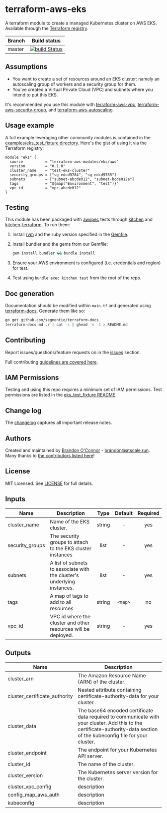 # terraform-aws-eks

A terraform module to create a managed Kubernetes cluster on AWS EKS. Available
through the [Terraform registry](https://registry.terraform.io/modules/terraform-aws-modules/eks/aws).

| Branch | Build status                                                                                                                                                      |
| ------ | ----------------------------------------------------------------------------------------------------------------------------------------------------------------- |
| master | [![build Status](https://travis-ci.org/terraform-aws-modules/terraform-aws-eks.svg?branch=master)](https://travis-ci.org/terraform-aws-modules/terraform-aws-eks) |

## Assumptions

* You want to create a set of resources around an EKS cluster: namely an autoscaling group of workers and a security group for them.
* You've created a Virtual Private Cloud (VPC) and subnets where you intend to put this EKS.

It's recommended you use this module with [terraform-aws-vpc](https://registry.terraform.io/modules/terraform-aws-modules/vpc/aws),
[terraform-aws-security-group](https://registry.terraform.io/modules/terraform-aws-modules/security-group/aws), and
[terraform-aws-autoscaling](https://registry.terraform.io/modules/terraform-aws-modules/autoscaling/aws/).

## Usage example

A full example leveraging other community modules is contained in the [examples/eks_test_fixture directory](https://github.com/terraform-aws-modules/terraform-aws-eks/tree/master/examples/eks_test_fixture). Here's the gist of using it via the Terraform registry:

```hcl
module "eks" {
  source          = "terraform-aws-modules/eks/aws"
  version         = "0.1.0"
  cluster_name    = "test-eks-cluster"
  security_groups = ["sg-edcd9784", "sg-edcd9785"]
  subnets         = ["subnet-abcde012", "subnet-bcde012a"]
  tags            = "${map("Environment", "test")}"
  vpc_id          = "vpc-abcde012"
}
```

## Testing

This module has been packaged with [awspec](https://github.com/k1LoW/awspec) tests through [kitchen](https://kitchen.ci/) and [kitchen-terraform](https://newcontext-oss.github.io/kitchen-terraform/). To run them:

1. Install [rvm](https://rvm.io/rvm/install) and the ruby version specified in the [Gemfile](https://github.com/terraform-aws-modules/terraform-aws-eks/tree/master/Gemfile).
2. Install bundler and the gems from our Gemfile:

    ```bash
    gem install bundler && bundle install
    ```

3. Ensure your AWS environment is configured (i.e. credentials and region) for test.
4. Test using `bundle exec kitchen test` from the root of the repo.

## Doc generation

Documentation should be modified within `main.tf` and generated using [terraform-docs](https://github.com/segmentio/terraform-docs).
Generate them like so:

```bash
go get github.com/segmentio/terraform-docs
terraform-docs md ./ | cat -s | ghead -n -1 > README.md
```

## Contributing

Report issues/questions/feature requests on in the [issues](https://github.com/terraform-aws-modules/terraform-aws-eks/issues/new) section.

Full contributing [guidelines are covered here](https://github.com/terraform-aws-modules/terraform-aws-eks/blob/master/CONTRIBUTING.md).

## IAM Permissions

Testing and using this repo requires a minimum set of IAM permissions. Test permissions
are listed in the [eks_test_fixture README](https://github.com/terraform-aws-modules/terraform-aws-eks/tree/master/examples/eks_test_fixture/README.md).

## Change log

The [changelog](https://github.com/terraform-aws-modules/terraform-aws-eks/tree/master/CHANGELOG.md) captures all important release notes.

## Authors

Created and maintained by [Brandon O'Connor](https://github.com/brandoconnor) - brandon@atscale.run.
Many thanks to [the contributors listed here](https://github.com/terraform-aws-modules/terraform-aws-eks/graphs/contributors)!

## License

MIT Licensed. See [LICENSE](https://github.com/terraform-aws-modules/terraform-aws-eks/tree/master/LICENSE) for full details.

## Inputs

| Name | Description | Type | Default | Required |
|------|-------------|:----:|:-----:|:-----:|
| cluster_name | Name of the EKS cluster. | string | - | yes |
| security_groups | The security groups to attach to the EKS cluster instances | list | - | yes |
| subnets | A list of subnets to associate with the cluster's underlying instances. | list | - | yes |
| tags | A map of tags to add to all resources | string | `<map>` | no |
| vpc_id | VPC id where the cluster and other resources will be deployed. | string | - | yes |

## Outputs

| Name | Description |
|------|-------------|
| cluster_arn | The Amazon Resource Name (ARN) of the cluster. |
| cluster_certificate_authority | Nested attribute containing certificate-authority-data for your cluster |
| cluster_data | The base64 encoded certificate data required to communicate with your cluster. Add this to the certificate-authority-data section of the kubeconfig file for your cluster. |
| cluster_endpoint | The endpoint for your Kubernetes API server. |
| cluster_id | The name of the cluster. |
| cluster_version | The Kubernetes server version for the cluster. |
| cluster_vpc_config | description |
| config_map_aws_auth | description |
| kubeconfig | description |
